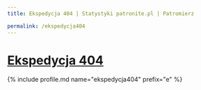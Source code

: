```yaml
---
title: Ekspedycja 404 | Statystyki patronite.pl | Patromierz

permalink: /ekspedycja404
---
```


# [Ekspedycja 404](https://patronite.pl/ekspedycja404)

{% include profile.md name="ekspedycja404" prefix="e" %}

